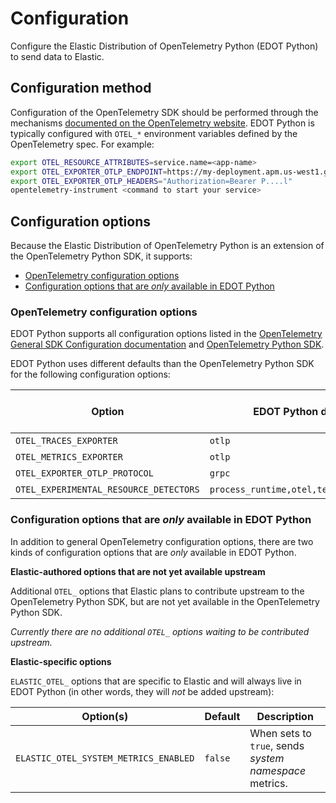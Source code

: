 <!--
Goal of this doc:
Provide a complete reference of all available configuration options and where/how they can be set.
Any Elastic-specific configuration options are listed directly.
General OpenTelemetry configuration options are linked.
-->

# Configuration

Configure the Elastic Distribution of OpenTelemetry Python (EDOT Python) to send data to Elastic.

<!-- How users set configuration options -->
## Configuration method

<!-- Is this the right link to OpenTelemetry docs? -->
Configuration of the OpenTelemetry SDK should be performed through the mechanisms [documented on the OpenTelemetry website](https://opentelemetry.io/docs/zero-code/python/configuration/). EDOT Python is typically configured with `OTEL_*` environment variables defined by the OpenTelemetry spec. For example:

<!-- Would this example work? -->
```sh
export OTEL_RESOURCE_ATTRIBUTES=service.name=<app-name>
export OTEL_EXPORTER_OTLP_ENDPOINT=https://my-deployment.apm.us-west1.gcp.cloud.es.io
export OTEL_EXPORTER_OTLP_HEADERS="Authorization=Bearer P....l"
opentelemetry-instrument <command to start your service>
```

<!-- List all available configuration options -->
## Configuration options

<!-- Is the distro an extension of the OTel Python SDK? The agent? Or neither? -->
Because the Elastic Distribution of OpenTelemetry Python is an extension of the OpenTelemetry Python SDK, it supports:

* [OpenTelemetry configuration options](#opentelemetry-configuration-options)
* [Configuration options that are _only_ available in EDOT Python](#configuration-options-that-are-only-available-in-edot-python)

### OpenTelemetry configuration options

EDOT Python supports all configuration options listed in the [OpenTelemetry General SDK Configuration documentation](https://opentelemetry.io/docs/languages/sdk-configuration/general/) and [OpenTelemetry Python SDK](https://opentelemetry.io/docs/languages/python).

<!-- Is this true? Or did you list these in the README for some other reason? -->
EDOT Python uses different defaults than the OpenTelemetry Python SDK for the following configuration options:

| Option | EDOT Python default | OpenTelemetry Python agent default |
|---|---|---|
| `OTEL_TRACES_EXPORTER` | `otlp` | ?? ([docs](#)) |
| `OTEL_METRICS_EXPORTER` | `otlp` | ?? ([docs](#)) |
| `OTEL_EXPORTER_OTLP_PROTOCOL` | `grpc` | ?? ([docs](#)) |
| `OTEL_EXPERIMENTAL_RESOURCE_DETECTORS` | `process_runtime,otel,telemetry_distro` | ?? ([docs](#)) |


### Configuration options that are _only_ available in EDOT Python

In addition to general OpenTelemetry configuration options, there are two kinds of configuration options that are _only_ available in EDOT Python.

<!-- This is true for the Java distro, is it also true of the Python distro? -->
**Elastic-authored options that are not yet available upstream**

Additional `OTEL_` options that Elastic plans to contribute upstream to the OpenTelemetry Python SDK, but are not yet available in the OpenTelemetry Python SDK.

_Currently there are no additional `OTEL_` options waiting to be contributed upstream._

**Elastic-specific options**

`ELASTIC_OTEL_` options that are specific to Elastic and will always live in EDOT Python (in other words, they will _not_ be added upstream):

| Option(s) | Default | Description |
|---|---|---|
| `ELASTIC_OTEL_SYSTEM_METRICS_ENABLED` | `false` | When sets to `true`, sends *system namespace* metrics. |
